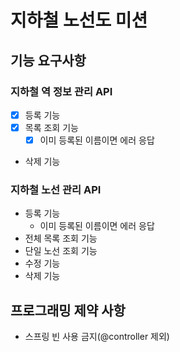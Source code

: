 # 지하철 노선도 미션
## 기능 요구사항 
### 지하철 역 정보 관리 API
- [x] 등록 기능
- [x] 목록 조회 기능
  - [x] 이미 등록된 이름이면 에러 응답 
- 삭제 기능

### 지하철 노선 관리 API
- 등록 기능
  - 이미 등록된 이름이면 에러 응답
- 전체 목록 조회 기능
- 단일 노선 조회 기능
- 수정 기능
- 삭제 기능

## 프로그래밍 제약 사항
- 스프링 빈 사용 금지(@controller 제외)